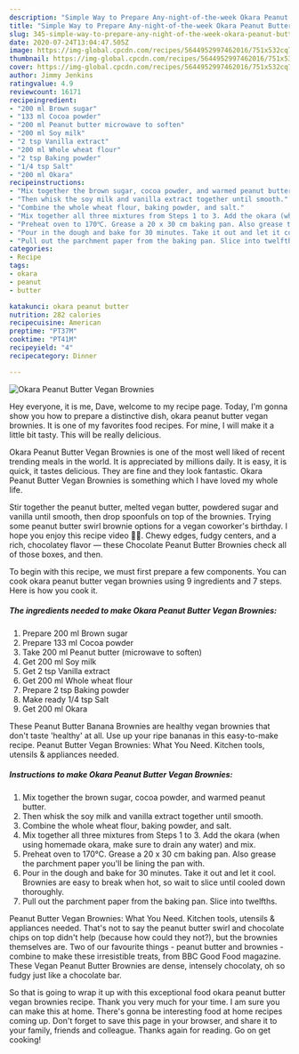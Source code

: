 ```yaml
---
description: "Simple Way to Prepare Any-night-of-the-week Okara Peanut Butter Vegan Brownies"
title: "Simple Way to Prepare Any-night-of-the-week Okara Peanut Butter Vegan Brownies"
slug: 345-simple-way-to-prepare-any-night-of-the-week-okara-peanut-butter-vegan-brownies
date: 2020-07-24T13:04:47.505Z
image: https://img-global.cpcdn.com/recipes/5644952997462016/751x532cq70/okara-peanut-butter-vegan-brownies-recipe-main-photo.jpg
thumbnail: https://img-global.cpcdn.com/recipes/5644952997462016/751x532cq70/okara-peanut-butter-vegan-brownies-recipe-main-photo.jpg
cover: https://img-global.cpcdn.com/recipes/5644952997462016/751x532cq70/okara-peanut-butter-vegan-brownies-recipe-main-photo.jpg
author: Jimmy Jenkins
ratingvalue: 4.9
reviewcount: 16171
recipeingredient:
- "200 ml Brown sugar"
- "133 ml Cocoa powder"
- "200 ml Peanut butter microwave to soften"
- "200 ml Soy milk"
- "2 tsp Vanilla extract"
- "200 ml Whole wheat flour"
- "2 tsp Baking powder"
- "1/4 tsp Salt"
- "200 ml Okara"
recipeinstructions:
- "Mix together the brown sugar, cocoa powder, and warmed peanut butter."
- "Then whisk the soy milk and vanilla extract together until smooth."
- "Combine the whole wheat flour, baking powder, and salt."
- "Mix together all three mixtures from Steps 1 to 3. Add the okara (when using homemade okara, make sure to drain any water) and mix."
- "Preheat oven to 170℃. Grease a 20 x 30 cm baking pan. Also grease the parchment paper you&#39;ll be lining the pan with."
- "Pour in the dough and bake for 30 minutes. Take it out and let it cool. Brownies are easy to break when hot, so wait to slice until cooled down thoroughly."
- "Pull out the parchment paper from the baking pan. Slice into twelfths."
categories:
- Recipe
tags:
- okara
- peanut
- butter

katakunci: okara peanut butter 
nutrition: 282 calories
recipecuisine: American
preptime: "PT37M"
cooktime: "PT41M"
recipeyield: "4"
recipecategory: Dinner

---
```



![Okara Peanut Butter Vegan Brownies](https://img-global.cpcdn.com/recipes/5644952997462016/751x532cq70/okara-peanut-butter-vegan-brownies-recipe-main-photo.jpg)

Hey everyone, it is me, Dave, welcome to my recipe page. Today, I'm gonna show you how to prepare a distinctive dish, okara peanut butter vegan brownies. It is one of my favorites food recipes. For mine, I will make it a little bit tasty. This will be really delicious.

Okara Peanut Butter Vegan Brownies is one of the most well liked of recent trending meals in the world. It is appreciated by millions daily. It is easy, it is quick, it tastes delicious. They are fine and they look fantastic. Okara Peanut Butter Vegan Brownies is something which I have loved my whole life.

Stir together the peanut butter, melted vegan butter, powdered sugar and vanilla until smooth, then drop spoonfuls on top of the brownies. Trying some peanut butter swirl brownie options for a vegan coworker&#39;s birthday. I hope you enjoy this recipe video 🌱🍫. Chewy edges, fudgy centers, and a rich, chocolatey flavor — these Chocolate Peanut Butter Brownies check all of those boxes, and then.


To begin with this recipe, we must first prepare a few components. You can cook okara peanut butter vegan brownies using 9 ingredients and 7 steps. Here is how you cook it.

<!--inarticleads1-->

##### The ingredients needed to make Okara Peanut Butter Vegan Brownies:

1. Prepare 200 ml Brown sugar
1. Prepare 133 ml Cocoa powder
1. Take 200 ml Peanut butter (microwave to soften)
1. Get 200 ml Soy milk
1. Get 2 tsp Vanilla extract
1. Get 200 ml Whole wheat flour
1. Prepare 2 tsp Baking powder
1. Make ready 1/4 tsp Salt
1. Get 200 ml Okara


These Peanut Butter Banana Brownies are healthy vegan brownies that don&#39;t taste &#39;healthy&#39; at all. Use up your ripe bananas in this easy-to-make recipe. Peanut Butter Vegan Brownies: What You Need. Kitchen tools, utensils &amp; appliances needed. 

<!--inarticleads2-->

##### Instructions to make Okara Peanut Butter Vegan Brownies:

1. Mix together the brown sugar, cocoa powder, and warmed peanut butter.
1. Then whisk the soy milk and vanilla extract together until smooth.
1. Combine the whole wheat flour, baking powder, and salt.
1. Mix together all three mixtures from Steps 1 to 3. Add the okara (when using homemade okara, make sure to drain any water) and mix.
1. Preheat oven to 170℃. Grease a 20 x 30 cm baking pan. Also grease the parchment paper you&#39;ll be lining the pan with.
1. Pour in the dough and bake for 30 minutes. Take it out and let it cool. Brownies are easy to break when hot, so wait to slice until cooled down thoroughly.
1. Pull out the parchment paper from the baking pan. Slice into twelfths.


Peanut Butter Vegan Brownies: What You Need. Kitchen tools, utensils &amp; appliances needed. That&#39;s not to say the peanut butter swirl and chocolate chips on top didn&#39;t help (because how could they not?), but the brownies themselves are. Two of our favourite things - peanut butter and brownies - combine to make these irresistible treats, from BBC Good Food magazine. These Vegan Peanut Butter Brownies are dense, intensely chocolaty, oh so fudgy just like a chocolate bar. 

So that is going to wrap it up with this exceptional food okara peanut butter vegan brownies recipe. Thank you very much for your time. I am sure you can make this at home. There's gonna be interesting food at home recipes coming up. Don't forget to save this page in your browser, and share it to your family, friends and colleague. Thanks again for reading. Go on get cooking!
